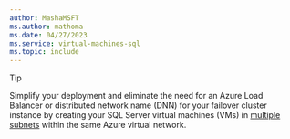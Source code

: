 ```yaml
---
author: MashaMSFT
ms.author: mathoma
ms.date: 04/27/2023
ms.service: virtual-machines-sql
ms.topic: include
---
```

> [!TIP]
> Simplify your deployment and eliminate the need for an Azure Load Balancer or distributed network name (DNN) for your failover cluster instance by creating your SQL Server virtual machines (VMs) in [multiple subnets](../virtual-machines/windows/failover-cluster-instance-prepare-vm.md#subnets) within the same Azure virtual network. 